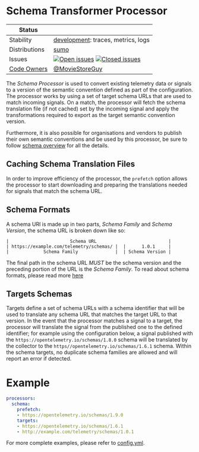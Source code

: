 # Schema Transformer Processor

<!-- status autogenerated section -->
| Status        |           |
| ------------- |-----------|
| Stability     | [development]: traces, metrics, logs   |
| Distributions | [sumo] |
| Issues        | [![Open issues](https://img.shields.io/github/issues-search/open-telemetry/opentelemetry-collector-contrib?query=is%3Aissue%20is%3Aopen%20label%3Aprocessor%2Fschema%20&label=open&color=orange&logo=opentelemetry)](https://github.com/open-telemetry/opentelemetry-collector-contrib/issues?q=is%3Aopen+is%3Aissue+label%3Aprocessor%2Fschema) [![Closed issues](https://img.shields.io/github/issues-search/open-telemetry/opentelemetry-collector-contrib?query=is%3Aissue%20is%3Aclosed%20label%3Aprocessor%2Fschema%20&label=closed&color=blue&logo=opentelemetry)](https://github.com/open-telemetry/opentelemetry-collector-contrib/issues?q=is%3Aclosed+is%3Aissue+label%3Aprocessor%2Fschema) |
| [Code Owners](https://github.com/open-telemetry/opentelemetry-collector-contrib/blob/main/CONTRIBUTING.md#becoming-a-code-owner)    | [@MovieStoreGuy](https://www.github.com/MovieStoreGuy) |

[development]: https://github.com/open-telemetry/opentelemetry-collector#development
[sumo]: https://github.com/SumoLogic/sumologic-otel-collector
<!-- end autogenerated section -->

The _Schema Processor_ is used to convert existing telemetry data or signals to a version of the semantic convention defined as part of the configuration.
The processor works by using a set of target schema URLs that are used to match incoming signals.
On a match, the processor will fetch the schema translation file (if not cached) set by the incoming signal and apply the transformations
required to export as the target semantic convention version.

Furthermore, it is also possible for organisations and vendors to publish their own semantic conventions and be used by this processor, 
be sure to follow [schema overview](https://opentelemetry.io/docs/reference/specification/schemas/overview/) for all the details.

## Caching Schema Translation Files

In order to improve efficiency of the processor, the `prefetch` option allows the processor to start downloading and preparing
the translations needed for signals that match the schema URL.

## Schema Formats

A schema URl is made up in two parts, _Schema Family_ and _Schema Version_, the schema URL is broken down like so:

```text
|                       Schema URL                           |
| https://example.com/telemetry/schemas/ |  |      1.0.1     |
|             Schema Family              |  | Schema Version |
```

The final path in the schema URL _MUST_ be the schema version and the preceding portion of the URL is the _Schema Family_.
To read about schema formats, please read more [here](https://opentelemetry.io/docs/reference/specification/schemas/overview/#schema-url)

## Targets Schemas

Targets define a set of schema URLs with a schema identifier that will be used to translate any schema URL that matches the target URL to that version.
In the event that the processor matches a signal to a target, the processor will translate the signal from the published one to the defined identifier;
for example using the configuration below, a signal published with the `https://opentelemetry.io/schemas/1.8.0` schema will be translated 
by the collector to the `https//opentelemetry.io/schemas/1.6.1` schema.
Within the schema targets, no duplicate schema families are allowed and will report an error if detected.


# Example

```yaml
processors:
  schema:
    prefetch:
    - https://opentelemetry.io/schemas/1.9.0
    targets:
    - https://opentelemetry.io/schemas/1.6.1
    - http://example.com/telemetry/schemas/1.0.1
```

For more complete examples, please refer to [config.yml](./testdata/config.yml).
